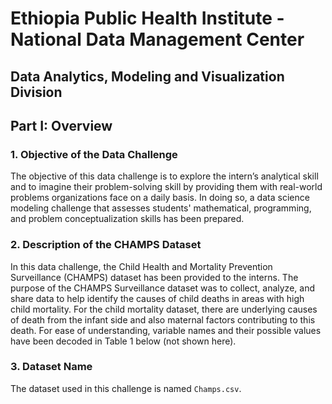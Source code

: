 # Ethiopia Public Health Institute - National Data Management Center
## Data Analytics, Modeling and Visualization Division

## Part I: Overview

### 1. Objective of the Data Challenge
The objective of this data challenge is to explore the intern’s analytical skill and to imagine their problem-solving skill by providing them with real-world problems organizations face on a daily basis. In doing so, a data science modeling challenge that assesses students' mathematical, programming, and problem conceptualization skills has been prepared.

### 2. Description of the CHAMPS Dataset
In this data challenge, the Child Health and Mortality Prevention Surveillance (CHAMPS) dataset has been provided to the interns. The purpose of the CHAMPS Surveillance dataset was to collect, analyze, and share data to help identify the causes of child deaths in areas with high child mortality. For the child mortality dataset, there are underlying causes of death from the infant side and also maternal factors contributing to this death. For ease of understanding, variable names and their possible values have been decoded in Table 1 below (not shown here).

### 3. Dataset Name
The dataset used in this challenge is named `Champs.csv`.

